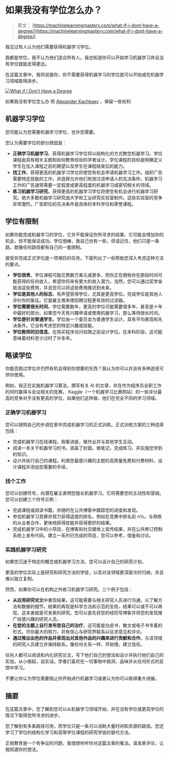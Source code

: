 # 如果我没有学位怎么办？

> 原文： [https://machinelearningmastery.com/what-if-i-dont-have-a-degree/](https://machinelearningmastery.com/what-if-i-dont-have-a-degree/)

我见过有人认为他们需要获得机器学习学位。

我都是学位，我不认为他们适合所有人。我也知道你可以开始学习机器学习并且没有学位就能走得更远。

在这篇文章中，我将说服你，你不需要获得机器学习的学位就可以开始或在机器学习领域取得进步。

[![What if I Don't Have a Degree](img/132b6866cca2360525bbc9773c1ce7fe.jpg)](https://3qeqpr26caki16dnhd19sv6by6v-wpengine.netdna-ssl.com/wp-content/uploads/2014/01/What-if-I-Dont-Have-a-Degree.jpg)

如果我没有学位怎么办
照 [Alexander Kachkaev](http://www.flickr.com/photos/kachkaev/8409381914/sizes/l/) ，保留一些权利

## 机器学习学位

您可能认为您需要机器学习学位，也许您需要。

您认为需要学位的部分原因是：

*   **正确学习机器学习**。获得机器学习学位将以结构化的方式教您机器学习。学位课程由具有相关主题和如何教育经验的学者设计。学位课程的目标是明确定义学生在加入课程之前的期望以及学生在课程结束后的能力。
*   **找工作**。获得更高的机器学习学位将使您有机会申请机器学习工作。组织广告需要特定技能的工作，并选择允许他们有效过滤申请人的先决条件。机器学习工作的广告通常需要一定程度或更高程度的机器学习或密切相关的领域。
*   **练习机器学习研究**。获得更高的机器学习学位将使您有机会进行机器学习研究。绝大多数机器学习研究由大学和工业研究实验室制作。这些实验室的竞争非常激烈，广告职位的先决条件是具体的本科学位和荣誉课程。

## 学位有限制

如果你能完成机器学习的学位，它并不能保证你所寻求的结果。它可能会增加你的机会，但不能保证成功。学位很棒，我自己也有一些，但请记住，他们只是一条路，就像任何路径都有自己的一套限制。

接受并完成正式学位是一项艰巨的任务。下面列出了一些帮助您深入考虑这种方法的要点。

*   **学位很贵**。学位课程可能花费数万美元或更多，而你正在牺牲你在那段时间可能获得的任何收入，希望你将来有更大的收入潜力。当然，您可以通过奖学金抵消这些费用，并且您可以将这些费用推迟到未来。
*   **学位是其他人的标志**。有声望获得学位，尤其是更高学位。完成学位是其他人评价你的象征。它是雇主用来使招聘过程更有效的过滤器。
*   **学位需要很长时间**。学位需要数年，更高的学位可能需要很多年，甚至是十年中最好的部分。如果您今天有兴趣申请或使用机器学习，那么等待很长时间。
*   **学位是针对普通学生**。学位由一个委员会为普通学生设计，具有平均表现和先决条件。它没有考虑您的特定兴趣或技能。
*   **学位教师的旧信息**。在购买程序访问权限之前设计学位。在本科阶段，这可能意味着材料至少过时了许多年。

## 略读学位

你能否跳过学位并仍然有机会得到你想要的东西？我认为你可以并且有多种途径可供你使用。

例如，我正在实施机器学习算法，撰写有关 AI 的文章，并在作为程序员全职工作的同时赢得与会议相关的竞赛。 Kaggle（一个机器学习比赛网站）的一些评分最高的竞争对手没有更高的学位，如果他们这样做，他们在完全不同的学习领域。

### 正确学习机器学习

您可以按照自己的步调在家中完成机器学习的正式训练。正式训练方案的三种选择包括：

*   完成机器学习在线课程。观看讲座，做作业并与其他学生互动。
*   阅读一本关于机器学习的书，涵盖了封面。做笔记，完成练习，并实施您学到的知识。
*   设计并执行自己的课程。利用您最感兴趣的主题的高质量免费和付费材料，设计课程并添加您需要的手续。

### 找个工作

您可以创建符号，向潜在雇主表明您擅长机器学习。它将需要您的主动性和营销。您可以创建三个符号示例：

*   完成课程或阅读书籍，并随时在公共博客中跟踪您的进度和发现。
*   参加机器学习竞赛并努力获得适度的排名，例如在竞赛中排名前 n％。与熟练的从业者合作，更快地获得技能并获得更好的结果。
*   完成机器学习中的小项目，在博客和社交媒体上宣传结果，并在公共修订控制系统上发布代码。建立一系列已完成的项目，您可以参考，借鉴和讨论。

### 实践机器学习研究

如果您沉迷于特定的概念或机器学习方法，您可以设计自己的研究计划。

更高的学位实际上是研究和研究方法的学徒，以及对该领域更深层次的归纳，并且难以独立复制。

然而，如果你可以在机构之外练习机器学习研究。三个例子包括：

*   **从应用研究论文**中重现结果。这可能需要与相关研究人员进行沟通，以了解方法和数据的细节。结果的再现是科学方法和示范的支柱，结果可以或不可以再现，这本身就是可发表的研究。您可以首先将您的经历写博客并将您的发现推广给感兴趣的研究人员。
*   **在您的主题上自行发布您自己的治疗**。这可能是白皮书，散文或电子书专着的形式。尽你最大的努力，并有信心与研究界联系以征求意见和评论。
*   **通过推出出色的作品并表现出对其他作品的兴趣来进行贡献和合作**。与该领域的研究人员建立并保持联系。像任何关系一样，开始慢，建立信任。

任何人都可以阅读和内化研究论文，写下他们自己的想法和设计并执行他们自己的实验。从小做起，说实话。学者们喜欢在一切事物中挑洞，品味并从任何形式的反馈中学习。

不要让你认为学位需要阻止你开始进行机器学习或者认为你可以取得重大进展。

## 摘要

在这篇文章中，您了解到您可以从机器学习领域开始，并在没有学位或更高学位的情况下取得您所寻求的进步。

您了解到有多条路径可用，而学位只是一条可以消耗大量时间和资源的路径。您还学习了学位的结构化学习和高等学位课程的研究学徒的替代方法。

正规教育是一个有争议的问题，我很想听听你对这篇文章的看法。请发表评论，让我知道你的想法。
